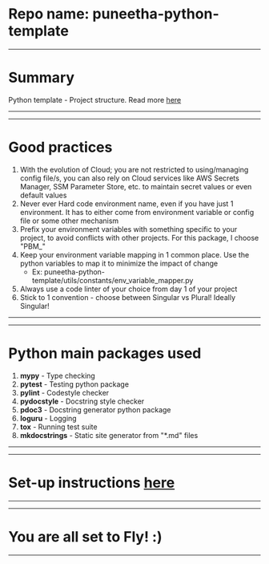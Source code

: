# Repo name: puneetha-python-template

<!--BEGIN-->
---

# Summary

Python template - Project structure. Read more [here](./project_docs/INDEX.md)

---
<!--END-->
 

<!--BEGIN-->
---

# Good practices

1. With the evolution of Cloud; you are not restricted to using/managing config file/s, you can also rely on Cloud
   services like AWS Secrets Manager, SSM Parameter Store, etc. to maintain secret values or even default values
2. Never ever Hard code environment name, even if you have just 1 environment. It has to either come from environment
   variable or config file or some other mechanism
3. Prefix your environment variables with something specific to your project, to avoid conflicts with other projects.
   For this package, I choose "PBM_"
4. Keep your environment variable mapping in 1 common place. Use the python variables to map it to minimize the impact
   of change
    - Ex: puneetha-python-template/utils/constants/env_variable_mapper.py
5. Always use a code linter of your choice from day 1 of your project
6. Stick to 1 convention - choose between Singular vs Plural! Ideally Singular!

---
<!--END-->

<!--BEGIN-->
---

# Python main packages used

1. **mypy** - Type checking
2. **pytest** - Testing python package
3. **pylint** - Codestyle checker
4. **pydocstyle** - Docstring style checker
5. **pdoc3** - Docstring generator python package
6. **loguru** - Logging
7. **tox** - Running test suite
8. **mkdocstrings** - Static site generator from "*.md" files

---
<!--END-->

<!--BEGIN-->
---

# Set-up instructions [here](./project_docs/DEV_SETUP.md)

---
<!--END-->

<!--BEGIN -->
---

# You are all set to Fly! :)

---
<!--END-->
